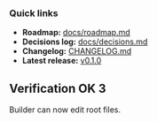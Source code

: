 ﻿### Quick links

- **Roadmap:** [docs/roadmap.md](docs/roadmap.md)
- **Decisions log:** [docs/decisions.md](docs/decisions.md)
- **Changelog:** [CHANGELOG.md](CHANGELOG.md)
- **Latest release:** [v0.1.0](https://github.com/charlesramshur/ramroots/releases/tag/v0.1.0)
## Verification OK 3
Builder can now edit root files.
